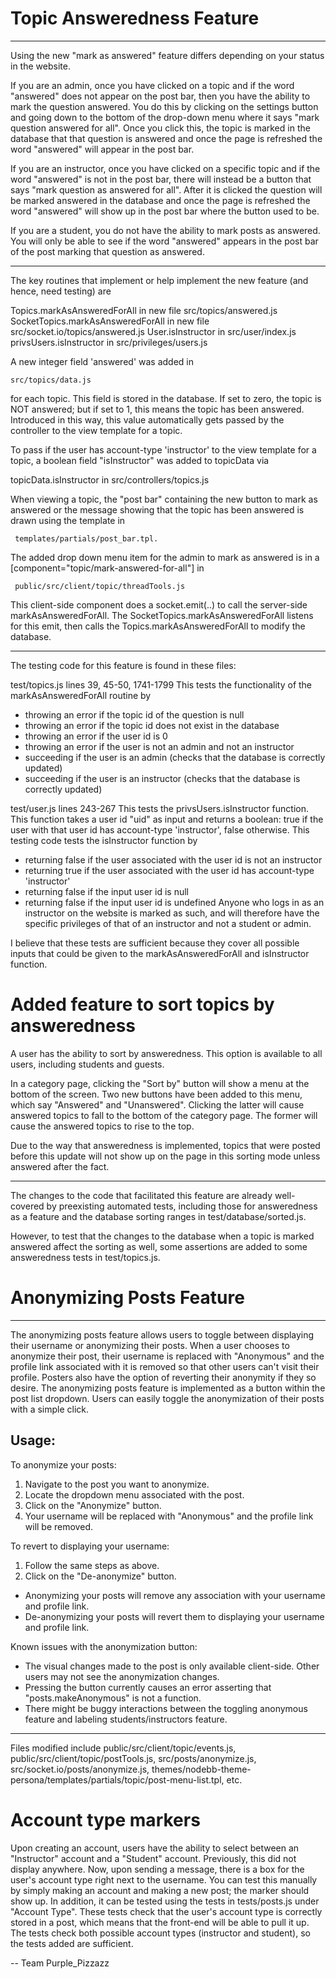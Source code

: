 
# Topic Answeredness Feature
------------------------------------------------

Using the new "mark as answered" feature differs depending on your status in the website.

If you are an admin, once you have clicked on a topic and if the word "answered" does not appear on the post bar, then you have the ability to mark the question answered. You do this by clicking on the settings button and going down to the bottom of the drop-down menu where it says "mark question answered for all". Once you click this, the topic is marked in the database that that question is answered and once the page is refreshed the word "answered" will appear in the post bar. 

If you are an instructor, once you have clicked on a specific topic and if the word "answered" is not in the post bar, there will instead be a button that says "mark question as answered for all". After it is clicked the question will be marked answered in the database and once the page is refreshed the word "answered" will show up in the post bar where the button used to be. 

If you are a student, you do not have the ability to mark posts as answered. You will only be able to see if the word "answered" appears in the post bar of the post marking that question as answered. 

--------

The key routines that implement or help implement the new feature (and hence, need testing) are

   Topics.markAsAnsweredForAll  in new file   src/topics/answered.js
   SocketTopics.markAsAnsweredForAll in new file  src/socket.io/topics/answered.js
   User.isInstructor  in src/user/index.js
   privsUsers.isInstructor  in  src/privileges/users.js

A new integer field 'answered' was added in  

    src/topics/data.js  
    
for each topic. This field is stored in the database.  If set to zero, the topic is NOT answered; but if set to 1, this means the topic has been answered.   Introduced in this way, this value automatically gets passed by the controller to the view template for a topic.

To pass if the user has account-type 'instructor' to the view template for a topic, a boolean field "isInstructor" was added to topicData via

   topicData.isInstructor in src/controllers/topics.js

When viewing a topic, the "post bar" containing the new button to mark as answered or the message showing that the topic has been answered is drawn using the template in   

     templates/partials/post_bar.tpl.

The added drop down menu item for the admin to mark as answered is in a [component="topic/mark-answered-for-all"] in

     public/src/client/topic/threadTools.js

This client-side component does a socket.emit(..) to call the server-side markAsAnsweredForAll.  The SocketTopics.markAsAnsweredForAll listens for this emit, then calls the Topics.markAsAnsweredForAll to modify the database.

--------

The testing code for this feature is found in these files:

test/topics.js   lines 39, 45-50, 1741-1799
This tests the functionality of the markAsAnsweredForAll routine by 
  - throwing an error if the topic id of the question is null
  - throwing an error if the topic id does not exist in the database
  - throwing an error if the user id is 0
  - throwing an error if the user is not an admin and not an instructor
  - succeeding if the user is an admin (checks that the database is correctly updated)
  - succeeding if the user is an instructor (checks that the database is correctly updated)


test/user.js     lines 243-267
This tests the privsUsers.isInstructor function.  This function takes a user id "uid" as input and returns a boolean: true if the user with that user id has account-type 'instructor', false otherwise.  This testing code tests the isInstructor function by
  - returning false if the user associated with the user id is not an instructor
  - returning true if the user associated with the user id has account-type 'instructor'
  - returning false if the input user id is null
  - returning false if the input user id is undefined
Anyone who logs in as an instructor on the website is marked as such, and will therefore have the specific privileges of that of an instructor and not a student or admin.  

I believe that these tests are sufficient because they cover all possible inputs that could be given to the markAsAnsweredForAll and isInstructor function. 

# Added feature to sort topics by answeredness

A user has the ability to sort by answeredness. This option is available to all users, including students and guests.

In a category page, clicking the "Sort by" button will show a menu at the bottom of the screen. Two new buttons have been added to this menu, which say "Answered" and "Unanswered". Clicking the latter will cause answered topics to fall to the bottom of the category page. The former will cause the answered topics to rise to the top.

Due to the way that answeredness is implemented, topics that were posted before this update will not show up on the page in this sorting mode unless answered after the fact.

---------------

The changes to the code that facilitated this feature are already well-covered by preexisting automated tests, including those for answeredness as a feature and the database sorting ranges in test/database/sorted.js. 

However, to test that the changes to the database when a topic is marked answered affect the sorting as well, some assertions are added to some answeredness tests in test/topics.js.

# Anonymizing Posts Feature
------------------------------------------------

The anonymizing posts feature allows users to toggle between displaying their username or anonymizing their posts. When a user chooses to anonymize their post, their username is replaced with "Anonymous" and the profile link associated with it is removed so that other users can't visit their profile. Posters also have the option of reverting their anonymity if they so desire. The anonymizing posts feature is implemented as a button within the post list dropdown. Users can easily toggle the anonymization of their posts with a simple click.

## Usage: 
To anonymize your posts:
1. Navigate to the post you want to anonymize.
2. Locate the dropdown menu associated with the post.
3. Click on the "Anonymize" button.
4. Your username will be replaced with "Anonymous" and the profile link will be removed.

To revert to displaying your username:
1. Follow the same steps as above.
2. Click on the "De-anonymize" button.

- Anonymizing your posts will remove any association with your username and profile link.
- De-anonymizing your posts will revert them to displaying your username and profile link.

Known issues with the anonymization button: 
- The visual changes made to the post is only available client-side. Other users may not see the anonymization changes.
- Pressing the button currently causes an error asserting that "posts.makeAnonymous" is not a function.
- There might be buggy interactions between the toggling anonymous feature and labeling students/instructors feature.

--------
Files modified include public/src/client/topic/events.js, public/src/client/topic/postTools.js, src/posts/anonymize.js, src/socket.io/posts/anonymize.js, themes/nodebb-theme-persona/templates/partials/topic/post-menu-list.tpl, etc. 


# Account type markers
Upon creating an account, users have the ability to select between an "Instructor" account and a "Student" account. Previously, this did not display anywhere. Now, upon sending a message, there is a box for the user's account type right next to the username.
You can test this manually by simply making an account and making a new post; the marker should show up. In addition, it can be tested using the tests in tests/posts.js under "Account Type". These tests check that the user's account type is correctly stored in a post, which means that the front-end will be able to pull it up. The tests check both possible account types (instructor and student), so the tests added are sufficient.


-- Team Purple_Pizzazz

